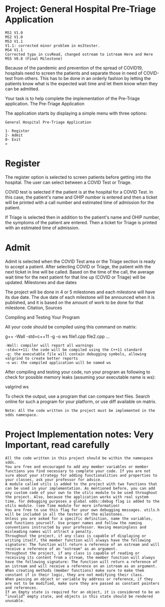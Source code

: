 # Project: General Hospital Pre-Triage Application

    MS1 V1.0
    MS2 V1.0
    MS3 V1.1
    V1.1: corrected minor problem in ms3tester.
    MS4 V1.1
    Corrected typo in csvRead, changed ostream to istream Here and Here
    MS5 V0.8 (Final Milestone)

Because of the pandemic and prevention of the spread of COVID19, hospitals need to screen the patients and separate those in need of COVID-test from others. This has to be done in an orderly fashion by letting the patients know what is the expected wait time and let them know when they can be admitted.

Your task is to help complete the implementation of the Pre-Triage application.
The Pre-Triage Application

The application starts by displaying a simple menu with three options:

    General Hospital Pre-Triage Application
    
    1- Register
    2- Admit
    0- Exit
    >

# Register

The register option is selected to screen patients before getting into the hospital. The user can select between a COVID Test or Triage.

COVID test is selected if the patient is at the hospital for a COVID Test. In this case, the patient's name and OHIP number is entered and then a ticket will be printed with a call number and estimated time of admission for the patient.

If Triage is selected then in addition to the patient's name and OHIP number, the symptoms of the patient are entered. Then a ticket for Triage is printed with an estimated time of admission.

# Admit

Admit is selected when the COVID Test area or the Triage section is ready to accept a patient. After selecting COVID or Triage, the patient with the next ticket in line will be called. Based on the time of the call, the average wait time for the next patient for that line up (COVID or Triage) will be updated.
Milestones and due dates

The project will be done in 4 or 5 milestones and each milestone will have its due date. The due date of each milestone will be announced when it is published, and it is based on the amount of work to be done for that milestone.
Citation, Sources

Compiling and Testing Your Program

All your code should be compiled using this command on matrix:

g++ -Wall -std=c++11 -g -o ws file1.cpp file2.cpp ...

    -Wall: compiler will report all warnings
    -std=c++11: the code will be compiled using the C++11 standard
    -g: the executable file will contain debugging symbols, allowing valgrind to create better reports
    -o ws: the compiled application will be named ws

After compiling and testing your code, run your program as following to check for possible memory leaks (assuming your executable name is ws):

valgrind ws

To check the output, use a program that can compare text files. Search online for such a program for your platform, or use diff available on matrix.

    Note: All the code written in the project must be implemented in the sdds namespace.

# Project Implementation notes: Very Important, read carefully

    All the code written in this project should be within the namespace sdds.
    You are free and encouraged to add any member variables or member functions you find necessary to complete your code. If you are not sure about your strategy for adding functionalities and properties to your classes, ask your professor for advice.
    A module called utils is added to the project with two functions that can be used in your implementation. As mentioned before, you can add any custom code of your own to the utils module to be used throughout the project. Also, because the application works with real system time, for debugging purposes a global sdds::debug flag is added to the utils module. (see Time module for more information)
    You are free to use this flag for your own debugging messages. utils.h will be included in all the testers of the milestones.
    Unless you are asked for a specific definition, name the variables, and functions yourself. Use proper names and follow the naming conventions instructed by your professor. Having meaningless and misleading names will attract a penalty.
    Throughout the project, if any class is capable of displaying or writing itself, the member function will always have the following signature: The function will return a reference of an ostream and will receive a reference of an "ostream" as an argument.
    Throughout the project, if any class is capable of reading or receiving its content from a stream, the member function will always have the following signature: The function will return a reference of an istream and will receive a reference on an istream as an argument.
    When creating methods (member functions) make sure to make them constant if in their logic, they are not modifying their class.
    When passing an object or variable by address or reference, if they are not to be modified, make sure they are passed as constant pointers and references.
    If an Empty state is required for an object, it is considered to be an “invalid” empty state, and objects in this state should be rendered unusable.

